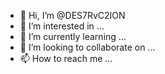 - 👋 Hi, I’m @DES7RvC2ION
- 👀 I’m interested in ...
- 🌱 I’m currently learning ...
- 💞️ I’m looking to collaborate on ...
- 📫 How to reach me ...

<!---
DES7RvC2ION/DES7RvC2ION is a ✨ special ✨ repository because its `README.md` (this file) appears on your GitHub profile.
You can click the Preview link to take a look at your changes.
--->
